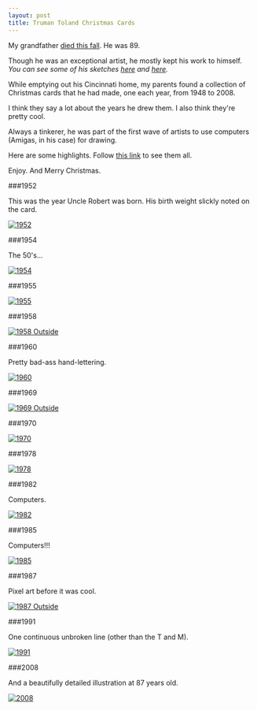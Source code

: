 ```yaml
---
layout: post
title: Truman Toland Christmas Cards
---
```


My grandfather [died this fall](http://zach.be/2011/10/truman-toland-1922-2011/). He was 89.

Though he was an exceptional artist, he mostly kept his work to himself. *You can see some of his sketches [here](http://www.flickr.com/photos/zphillips/sets/72157594484947180/) and [here](http://www.flickr.com/photos/zphillips/sets/72157594395725652/).*

While emptying out his Cincinnati home, my parents found a collection of Christmas cards that he had made, one each year, from 1948 to 2008.

I think they say a lot about the years he drew them. I also think they're pretty cool.

Always a tinkerer, he was part of the first wave of artists to use computers (Amigas, in his case) for drawing.

Here are some highlights. Follow [this link](http://www.flickr.com/photos/zphillips/sets/72157628554415845/) to see them all.

Enjoy. And Merry Christmas.

###1952

This was the year Uncle Robert was born. His birth weight slickly noted on the card.

[![1952](http://farm8.staticflickr.com/7162/6565949387_03296a74f1_b.jpg)](http://www.flickr.com/photos/zphillips/6565949387/)

###1954

The 50's...

[![1954](http://farm8.staticflickr.com/7021/6565956183_b6df668540_b.jpg)](http://www.flickr.com/photos/zphillips/6565956183/)

###1955



[![1955](http://farm8.staticflickr.com/7148/6565959577_0afdc272b6_b.jpg)](http://www.flickr.com/photos/zphillips/6565959577/)

###1958

[![1958 Outside](http://farm8.staticflickr.com/7024/6565971657_4340bf50e7_b.jpg)](http://www.flickr.com/photos/zphillips/6565971657/)

###1960

Pretty bad-ass hand-lettering.

[![1960](http://farm8.staticflickr.com/7024/6565981109_5eaf0dcfb6_b.jpg)](http://www.flickr.com/photos/zphillips/6565981109/)

###1969

[![1969 Outside](http://farm8.staticflickr.com/7019/6566012043_62197238ae_b.jpg)](http://www.flickr.com/photos/zphillips/6566012043/)

###1970

[![1970](http://farm8.staticflickr.com/7004/6566019133_4f0368ecbd_b.jpg)](http://www.flickr.com/photos/zphillips/6566019133/)

###1978

[![1978](http://farm8.staticflickr.com/7013/6566030361_3d48b665f4_b.jpg)](http://www.flickr.com/photos/zphillips/6566030361/)

###1982

Computers.

[![1982](http://farm8.staticflickr.com/7034/6566043979_fc014c9434_b.jpg)](http://www.flickr.com/photos/zphillips/6566043979/)

###1985

Computers!!!

[![1985](http://farm8.staticflickr.com/7004/6566051773_1d20bcac1e_b.jpg)](http://www.flickr.com/photos/zphillips/6566051773/)

###1987

Pixel art before it was cool.

[![1987 Outside](http://farm8.staticflickr.com/7171/6566056181_108de18917_b.jpg)](http://www.flickr.com/photos/zphillips/6566056181/)

###1991

One continuous unbroken line (other than the T and M).

[![1991](http://farm8.staticflickr.com/7150/6566065819_5bb3de36ee_b.jpg)](http://www.flickr.com/photos/zphillips/6566065819/)

###2008

And a beautifully detailed illustration at 87 years old.

[![2008](http://farm8.staticflickr.com/7034/6566100541_22a47c833b_b.jpg)](http://www.flickr.com/photos/zphillips/6566100541/)
